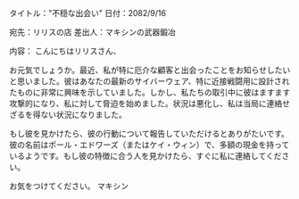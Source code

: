 タイトル："不穏な出会い"
日付：2082/9/16

宛先：リリスの店
差出人：マキシンの武器鍛冶

内容：
こんにちはリリスさん、

お元気でしょうか。最近、私が特に厄介な顧客と出会ったことをお知らせしたいと思いました。彼はあなたの最新のサイバーウェア、特に近接戦闘用に設計されたものに非常に興味を示していました。しかし、私たちの取引中に彼はますます攻撃的になり、私に対して脅迫を始めました。状況は悪化し、私は当局に連絡せざるを得ない状況になりました。

もし彼を見かけたら、彼の行動について報告していただけるとありがたいです。彼の名前はポール・エドワーズ（またはケイ・ウィン）で、多額の現金を持っているようです。もし彼の特徴に合う人を見かけたら、すぐに私に連絡してください。

お気をつけてください。
マキシン
